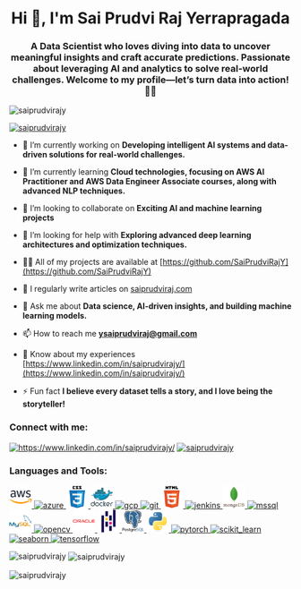 <h1 align="center">Hi 👋, I'm Sai Prudvi Raj Yerrapragada</h1>
<h3 align="center">A Data Scientist who loves diving into data to uncover meaningful insights and craft accurate predictions. Passionate about leveraging AI and analytics to solve real-world challenges. Welcome to my profile—let’s turn data into action! 🚀✨</h3>

<p align="left"> <img src="https://komarev.com/ghpvc/?username=saiprudvirajy&label=Profile%20views&color=0e75b6&style=flat" alt="saiprudvirajy" /> </p>

<p align="left"> <a href="https://github.com/ryo-ma/github-profile-trophy"><img src="https://github-profile-trophy.vercel.app/?username=saiprudvirajy" alt="saiprudvirajy" /></a> </p>

- 🔭 I’m currently working on **Developing intelligent AI systems and data-driven solutions for real-world challenges.**

- 🌱 I’m currently learning **Cloud technologies, focusing on AWS AI Practitioner and AWS Data Engineer Associate courses, along with advanced NLP techniques.**

- 👯 I’m looking to collaborate on **Exciting AI and machine learning projects**

- 🤝 I’m looking for help with **Exploring advanced deep learning architectures and optimization techniques.**

- 👨‍💻 All of my projects are available at [https://github.com/SaiPrudviRajY](https://github.com/SaiPrudviRajY)

- 📝 I regularly write articles on [saiprudviraj.com](saiprudviraj.com)

- 💬 Ask me about **Data science, AI-driven insights, and building machine learning models.**

- 📫 How to reach me **ysaiprudviraj@gmail.com**

- 📄 Know about my experiences [https://www.linkedin.com/in/saiprudvirajy/](https://www.linkedin.com/in/saiprudvirajy/)

- ⚡ Fun fact **I believe every dataset tells a story, and I love being the storyteller!**

<h3 align="left">Connect with me:</h3>
<p align="left">
<a href="https://linkedin.com/in/https://www.linkedin.com/in/saiprudvirajy/" target="blank"><img align="center" src="https://raw.githubusercontent.com/rahuldkjain/github-profile-readme-generator/master/src/images/icons/Social/linked-in-alt.svg" alt="https://www.linkedin.com/in/saiprudvirajy/" height="30" width="40" /></a>
<a href="https://kaggle.com/saiprudvirajy" target="blank"><img align="center" src="https://raw.githubusercontent.com/rahuldkjain/github-profile-readme-generator/master/src/images/icons/Social/kaggle.svg" alt="saiprudvirajy" height="30" width="40" /></a>
</p>

<h3 align="left">Languages and Tools:</h3>
<p align="left"> <a href="https://aws.amazon.com" target="_blank" rel="noreferrer"> <img src="https://raw.githubusercontent.com/devicons/devicon/master/icons/amazonwebservices/amazonwebservices-original-wordmark.svg" alt="aws" width="40" height="40"/> </a> <a href="https://azure.microsoft.com/en-in/" target="_blank" rel="noreferrer"> <img src="https://www.vectorlogo.zone/logos/microsoft_azure/microsoft_azure-icon.svg" alt="azure" width="40" height="40"/> </a> <a href="https://www.w3schools.com/css/" target="_blank" rel="noreferrer"> <img src="https://raw.githubusercontent.com/devicons/devicon/master/icons/css3/css3-original-wordmark.svg" alt="css3" width="40" height="40"/> </a> <a href="https://www.docker.com/" target="_blank" rel="noreferrer"> <img src="https://raw.githubusercontent.com/devicons/devicon/master/icons/docker/docker-original-wordmark.svg" alt="docker" width="40" height="40"/> </a> <a href="https://cloud.google.com" target="_blank" rel="noreferrer"> <img src="https://www.vectorlogo.zone/logos/google_cloud/google_cloud-icon.svg" alt="gcp" width="40" height="40"/> </a> <a href="https://git-scm.com/" target="_blank" rel="noreferrer"> <img src="https://www.vectorlogo.zone/logos/git-scm/git-scm-icon.svg" alt="git" width="40" height="40"/> </a> <a href="https://www.w3.org/html/" target="_blank" rel="noreferrer"> <img src="https://raw.githubusercontent.com/devicons/devicon/master/icons/html5/html5-original-wordmark.svg" alt="html5" width="40" height="40"/> </a> <a href="https://www.jenkins.io" target="_blank" rel="noreferrer"> <img src="https://www.vectorlogo.zone/logos/jenkins/jenkins-icon.svg" alt="jenkins" width="40" height="40"/> </a> <a href="https://www.mongodb.com/" target="_blank" rel="noreferrer"> <img src="https://raw.githubusercontent.com/devicons/devicon/master/icons/mongodb/mongodb-original-wordmark.svg" alt="mongodb" width="40" height="40"/> </a> <a href="https://www.microsoft.com/en-us/sql-server" target="_blank" rel="noreferrer"> <img src="https://www.svgrepo.com/show/303229/microsoft-sql-server-logo.svg" alt="mssql" width="40" height="40"/> </a> <a href="https://www.mysql.com/" target="_blank" rel="noreferrer"> <img src="https://raw.githubusercontent.com/devicons/devicon/master/icons/mysql/mysql-original-wordmark.svg" alt="mysql" width="40" height="40"/> </a> <a href="https://opencv.org/" target="_blank" rel="noreferrer"> <img src="https://www.vectorlogo.zone/logos/opencv/opencv-icon.svg" alt="opencv" width="40" height="40"/> </a> <a href="https://www.oracle.com/" target="_blank" rel="noreferrer"> <img src="https://raw.githubusercontent.com/devicons/devicon/master/icons/oracle/oracle-original.svg" alt="oracle" width="40" height="40"/> </a> <a href="https://pandas.pydata.org/" target="_blank" rel="noreferrer"> <img src="https://raw.githubusercontent.com/devicons/devicon/2ae2a900d2f041da66e950e4d48052658d850630/icons/pandas/pandas-original.svg" alt="pandas" width="40" height="40"/> </a> <a href="https://www.postgresql.org" target="_blank" rel="noreferrer"> <img src="https://raw.githubusercontent.com/devicons/devicon/master/icons/postgresql/postgresql-original-wordmark.svg" alt="postgresql" width="40" height="40"/> </a> <a href="https://www.python.org" target="_blank" rel="noreferrer"> <img src="https://raw.githubusercontent.com/devicons/devicon/master/icons/python/python-original.svg" alt="python" width="40" height="40"/> </a> <a href="https://pytorch.org/" target="_blank" rel="noreferrer"> <img src="https://www.vectorlogo.zone/logos/pytorch/pytorch-icon.svg" alt="pytorch" width="40" height="40"/> </a> <a href="https://scikit-learn.org/" target="_blank" rel="noreferrer"> <img src="https://upload.wikimedia.org/wikipedia/commons/0/05/Scikit_learn_logo_small.svg" alt="scikit_learn" width="40" height="40"/> </a> <a href="https://seaborn.pydata.org/" target="_blank" rel="noreferrer"> <img src="https://seaborn.pydata.org/_images/logo-mark-lightbg.svg" alt="seaborn" width="40" height="40"/> </a> <a href="https://www.tensorflow.org" target="_blank" rel="noreferrer"> <img src="https://www.vectorlogo.zone/logos/tensorflow/tensorflow-icon.svg" alt="tensorflow" width="40" height="40"/> </a> </p>

<p><img align="left" src="https://github-readme-stats.vercel.app/api/top-langs?username=saiprudvirajy&show_icons=true&locale=en&layout=compact" alt="saiprudvirajy" /></p>

<p>&nbsp;<img align="center" src="https://github-readme-stats.vercel.app/api?username=saiprudvirajy&show_icons=true&locale=en" alt="saiprudvirajy" /></p>

<p><img align="center" src="https://github-readme-streak-stats.herokuapp.com/?user=saiprudvirajy&" alt="saiprudvirajy" /></p>
